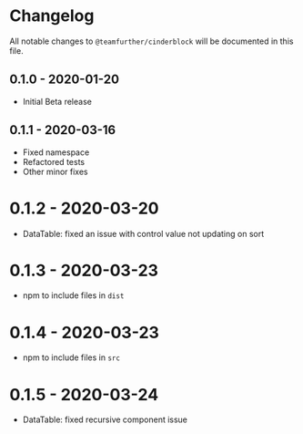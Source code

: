 # Changelog

All notable changes to `@teamfurther/cinderblock` will be documented in this file.

## 0.1.0 - 2020-01-20
- Initial Beta release

## 0.1.1 - 2020-03-16
- Fixed namespace
- Refactored tests
- Other minor fixes

# 0.1.2 - 2020-03-20
- DataTable: fixed an issue with control value not updating on sort 

# 0.1.3 - 2020-03-23
- npm to include files in `dist`  

# 0.1.4 - 2020-03-23
- npm to include files in `src`  

# 0.1.5 - 2020-03-24
- DataTable: fixed recursive component issue 
